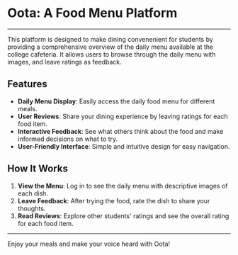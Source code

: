 # Oota: A Food Menu Platform
---
This platform is designed to make dining convenenient for students by providing a comprehensive overview of the daily menu available at the college cafeteria. It allows users to browse through the daily menu with images, and leave ratings as feedback.

## Features

- **Daily Menu Display**: Easily access the daily food menu for different meals.
- **User Reviews**: Share your dining experience by leaving ratings for each food item.
- **Interactive Feedback**: See what others think about the food and make informed decisions on what to try.
- **User-Friendly Interface**: Simple and intuitive design for easy navigation.

## How It Works

1. **View the Menu**: Log in to see the daily menu with descriptive images of each dish.
2. **Leave Feedback**: After trying the food, rate the dish to share your thoughts.
3. **Read Reviews**: Explore other students' ratings and see the overall rating for each food item.

---

Enjoy your meals and make your voice heard with Oota!
